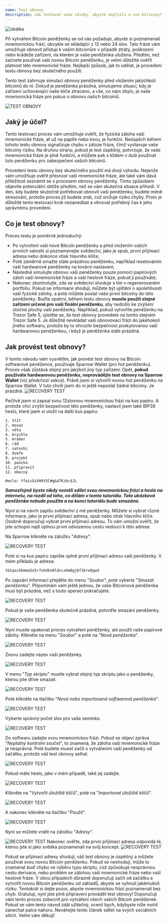 ```yaml
---
name: Test obnovy
description: Jak testovat vaše zálohy, abyste nepřišli o své bitcoiny?
---
```

![obálka](assets/cover.webp)

Při vytváření Bitcoin peněženky se od vás požaduje, abyste si poznamenali mnemonickou frázi, obvykle se skládající z 12 nebo 24 slov. Tato fráze vám umožňuje obnovit přístup k vašim bitcoinům v případě ztráty, poškození nebo krádeže zařízení, na kterém je vaše peněženka uložena. Předtím, než začnete používat vaši novou Bitcoin peněženku, je velmi důležité ověřit platnost této mnemonické fráze. Nejlepší způsob, jak to udělat, je provedení testu obnovy bez skutečného použití.

Tento test zahrnuje simulaci obnovy peněženky před vložením jakýchkoli bitcoinů do ní. Dokud je peněženka prázdná, simulujeme situaci, kdy je zařízení uchovávající naše klíče ztraceno, a vše, co nám zbylo, je naše mnemonická fráze pro pokus o obnovu našich bitcoinů.

![TEST OBNOVY](assets/notext/01.webp)

## Jaký je účel?

Tento testovací proces vám umožňuje ověřit, že fyzická záloha vaší mnemonické fráze, ať už na papíře nebo kovu, je funkční. Neúspěch během tohoto testu obnovy signalizuje chybu v záloze fráze, čímž vystavuje vaše bitcoiny riziku. Na druhou stranu, pokud je test úspěšný, potvrzuje, že vaše mnemonická fráze je plně funkční, a můžete pak s klidem v duši používat tuto peněženku pro zabezpečení vašich bitcoinů.

Provedení testu obnovy bez skutečného použití má dvojí výhodu. Nejenže vám umožňuje ověřit přesnost vaší mnemonické fráze, ale také vám dává příležitost seznámit se s procesem obnovy peněženky. Tímto způsobem objevíte potenciální obtíže předtím, než se vám skutečná situace přihodí. V den, kdy budete skutečně potřebovat obnovit vaši peněženku, budete méně stresováni, protože proces již budete znát, což snižuje riziko chyby. Proto je důležité tento testovací krok nezanedbat a věnovat potřebný čas k jeho správnému provedení.

## Co je test obnovy?

Proces testu je poměrně jednoduchý:
- Po vytvoření vaší nové Bitcoin peněženky a před vložením vašich prvních satoshi si poznamenejte svědectví, jako je xpub, první přijímací adresa nebo dokonce otisk hlavního klíče;
- Poté záměrně smažte stále prázdnou peněženku, například resetováním vaší hardwarové peněženky na tovární nastavení;
- Následně simulujte obnovu vaší peněženky pouze pomocí papírových záloh vaší mnemonické fráze a vaší heslové fráze, pokud ji používáte;
- Nakonec zkontrolujte, zda se svědectví shoduje s tím v regenerovaném portfoliu. Pokud se informace shodují, můžete být ujištěni o spolehlivosti vaší fyzické zálohy, a poté můžete poslat vaše první bitcoiny do této peněženky.
Buďte opatrní, během testu obnovy **musíte použít stejné zařízení určené pro vaši finální peněženku**, aby nedošlo ke zvýšení útočné plochy vaší peněženky. Například, pokud vytvoříte peněženku na Trezor Safe 5, ujistěte se, že test obnovy provedete na tomto stejném Trezor Safe 5. Je důležité nevkládat vaši obnovovací frázi do jakéhokoli jiného softwaru, protože by to ohrozilo bezpečnost poskytovanou vaší hardwarovou peněženkou, i když je peněženka stále prázdná.

## Jak provést test obnovy?

V tomto návodu vám vysvětlím, jak provést test obnovy na Bitcoin softwarové peněžence, používaje Sparrow Wallet (pro hot peněženku). Proces však zůstává stejný pro jakýkoli jiný typ zařízení. Opět, **pokud používáte hardwarovou peněženku, neprovádějte test obnovy na Sparrow Wallet** (viz předchozí sekce).
Právě jsem si vytvořil novou hot peněženku na Sparrow Wallet. V tuto chvíli jsem do ní ještě neposlal žádné bitcoiny. Je prázdná.
![RECOVERY TEST](assets/notext/02.webp)

Pečlivě jsem si zapsal svou 12slovnou mnemonickou frázi na kus papíru. A protože chci zvýšit bezpečnost této peněženky, nastavil jsem také BIP39 heslo, které jsem si uložil na další kus papíru:

```txt
1. štít
2. mosaz
3. věta
4. krychle
5. mramor
6. rád
7. satoshi
8. dveře
9. projekt
10. panika
11. připravit
12. obecný
```

```text
Heslo: YfaicGzXH9t5C#g&47Kzbc$JL
```

***Samozřejmě byste nikdy neměli sdílet svou mnemonickou frázi a heslo na internetu, na rozdíl od toho, co dělám v tomto tutoriálu. Tato ukázková peněženka nebude použita a na konci tutoriálu bude smazána.***

Nyní si na návrh zapíšu svědectví z mé peněženky. Můžete si vybrat různé informace, jako je první přijímací adresa, xpub nebo otisk hlavního klíče. Osobně doporučuji vybrat první přijímací adresu. To vám umožní ověřit, že jste schopni najít úplnou první odvozenou cestu vedoucí k této adrese.

Na Sparrow klikněte na záložku "*Adresy*".

![RECOVERY TEST](assets/notext/03.webp)

Poté si na kus papíru zapište úplně první přijímací adresu vaší peněženky. V mém příkladu je adresa:

```txt
tb1qxv56mma5x5r7uhdkn0ldvcx6m0gj6f3kre0gwd
```

Po zapsání informací přejděte do menu "*Soubor*", poté vyberte "*Smazat peněženku*". Připomínám vám ještě jednou, že vaše Bitcoinová peněženka musí být prázdná, než s touto operací pokračujete.

![RECOVERY TEST](assets/notext/04.webp)

Pokud je vaše peněženka skutečně prázdná, potvrďte smazání peněženky.

![RECOVERY TEST](assets/notext/05.webp)

Nyní musíte opakovat proces vytváření peněženky, ale použít naše papírové zálohy. Klikněte na menu "*Soubor*" a poté na "*Nová peněženka*".

![RECOVERY TEST](assets/notext/06.webp)

Znovu zadejte název vaší peněženky.

![RECOVERY TEST](assets/notext/07.webp)

V menu "*Typ skriptu*" musíte vybrat stejný typ skriptu jako u peněženky, kterou jste dříve smazali.

![RECOVERY TEST](assets/notext/08.webp)

Poté klikněte na tlačítko "*Nová nebo importovaná softwarová peněženka*".

![RECOVERY TEST](assets/notext/09.webp)

Vyberte správný počet slov pro vaše semínko.

![RECOVERY TEST](assets/notext/10.webp)

Do softwaru zadejte svou mnemonickou frázi. Pokud se objeví zpráva "*Neplatný kontrolní součet*", to znamená, že záloha vaší mnemonické fráze je nesprávná. Poté budete muset začít s vytvářením vaší peněženky od začátku, protože váš test obnovy selhal.

![RECOVERY TEST](assets/notext/11.webp)

Pokud máte heslo, jako v mém případě, také jej zadejte.

![RECOVERY TEST](assets/notext/12.webp)

Klikněte na "*Vytvořit úložiště klíčů*", poté na "*Importovat úložiště klíčů*".

![RECOVERY TEST](assets/notext/13.webp)

A nakonec klikněte na tlačítko "*Použít*".

![RECOVERY TEST](assets/notext/14.webp)

Nyní se můžete vrátit na záložku "*Adresy*".

![RECOVERY TEST](assets/notext/15.webp)
Nakonec ověřte, zda první přijímací adresa odpovídá té, kterou jste si jako svědka poznamenali na svůj koncept.
![RECOVERY TEST](assets/notext/16.webp)

Pokud se přijímací adresy shodují, váš test obnovy je úspěšný a můžete používat svou novou Bitcoin peněženku. Pokud se neshodují, může to znamenat buď chybu ve výběru typu skriptu, což způsobuje nesprávnou cestu derivace, nebo problém se zálohou vaší mnemonické fráze nebo vaší heslové fráze. V obou případech důrazně doporučuji začít od začátku a vytvořit novou Bitcoin peněženku od základů, abyste se vyhnuli jakémukoli riziku. Tentokrát si dejte pozor, abyste mnemonickou frázi poznamenali bez chyb.
Gratuluji, nyní jste plně připraveni provádět test obnovy! Doporučuji vám tento proces zobecnit pro vytváření všech vašich Bitcoin peněženek. Pokud se vám tento návod zdál užitečný, ocenil bych, kdybyste níže mohli zanechat palce nahoru. Neváhejte tento článek sdílet na svých sociálních sítích. Velmi vám děkuji!